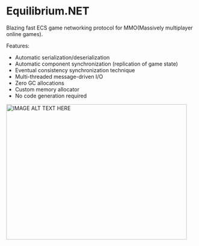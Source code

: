 # Equilibrium.NET

Blazing fast ECS game networking protocol for MMO(Massively multiplayer online games). 

Features:
- Automatic serialization/deserialization
- Automatic component synchronization (replication of game state)
- Eventual consistency synchronization technique
- Multi-threaded message-driven I/O
- Zero GC allocations
- Custom memory allocator
- No code generation required


<a href="http://www.youtube.com/watch?feature=player_embedded&v=DIDXbnmiub8
" target="_blank"><img src="http://img.youtube.com/vi/DIDXbnmiub8/0.jpg" 
alt="IMAGE ALT TEXT HERE" width="480" height="360" border="0" /></a>
